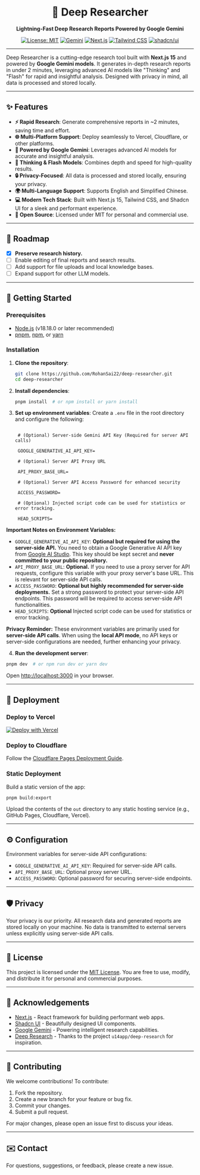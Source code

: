 
<div align="center">
  <h1>🚀 Deep Researcher</h1>
  <p><strong>Lightning-Fast Deep Research Reports Powered by Google Gemini</strong></p>
  
[![License: MIT](https://img.shields.io/badge/License-MIT-yellow.svg)](https://opensource.org/licenses/MIT)
[![Gemini](https://img.shields.io/badge/Gemini-8E75B2?style=flat&logo=googlegemini&logoColor=white)](https://ai.google.dev/)
[![Next.js](https://img.shields.io/badge/Next.js-111111?style=flat&logo=nextdotjs&logoColor=white)](https://nextjs.org/)
[![Tailwind CSS](https://img.shields.io/badge/Tailwind%20CSS-06B6D4?style=flat&logo=tailwindcss&logoColor=white)](https://tailwindcss.com/)
[![shadcn/ui](https://img.shields.io/badge/shadcn/ui-111111?style=flat&logo=shadcnui&logoColor=white)](https://ui.shadcn.com/)

</div>

---

Deep Researcher is a cutting-edge research tool built with **Next.js 15** and powered by **Google Gemini models**. It generates in-depth research reports in under 2 minutes, leveraging advanced AI models like "Thinking" and "Flash" for rapid and insightful analysis. Designed with privacy in mind, all data is processed and stored locally.

---

## ✨ Features

- **⚡ Rapid Research**: Generate comprehensive reports in ~2 minutes, saving time and effort.
- **🌐 Multi-Platform Support**: Deploy seamlessly to Vercel, Cloudflare, or other platforms.
- **🤖 Powered by Google Gemini**: Leverages advanced AI models for accurate and insightful analysis.
- **🧠 Thinking & Flash Models**: Combines depth and speed for high-quality results.
- **🔒 Privacy-Focused**: All data is processed and stored locally, ensuring your privacy.
- **🌍 Multi-Language Support**: Supports English and Simplified Chinese.
- **💻 Modern Tech Stack**: Built with Next.js 15, Tailwind CSS, and Shadcn UI for a sleek and performant experience.
- **📜 Open Source**: Licensed under MIT for personal and commercial use.

---

## 🎯 Roadmap

- [X] <strong>Preserve research history.</strong>
- [ ] Enable editing of final reports and search results.
- [ ] Add support for file uploads and local knowledge bases.
- [ ] Expand support for other LLM models.

---

## 🚀 Getting Started

### Prerequisites

- [Node.js](https://nodejs.org/) (v18.18.0 or later recommended)
- [pnpm](https://pnpm.io/), [npm](https://www.npmjs.com/), or [yarn](https://yarnpkg.com/)

### Installation

1. **Clone the repository**:

   ```bash
   git clone https://github.com/RohanSai22/deep-researcher.git
   cd deep-researcher
   ```

2. **Install dependencies**:

   ```bash
   pnpm install  # or npm install or yarn install
   ```

3. **Set up environment variables**:
   Create a `.env` file in the root directory and configure the following:
   ```env
   
    # (Optional) Server-side Gemini API Key (Required for server API calls)
    
    GOOGLE_GENERATIVE_AI_API_KEY=
    
    # (Optional) Server API Proxy URL
    
    API_PROXY_BASE_URL=
    
    # (Optional) Server API Access Password for enhanced security
    
    ACCESS_PASSWORD=
    
    # (Optional) Injected script code can be used for statistics or error tracking.
    
    HEAD_SCRIPTS=
   ```

**Important Notes on Environment Variables:**

- `GOOGLE_GENERATIVE_AI_API_KEY`: **Optional but required for using the server-side API.** You need to obtain a Google Generative AI API key from [Google AI Studio](https://aistudio.google.com/). This key should be kept secret and **never committed to your public repository.**
- `API_PROXY_BASE_URL`: **Optional.** If you need to use a proxy server for API requests, configure this variable with your proxy server's base URL. This is relevant for server-side API calls.
- `ACCESS_PASSWORD`: **Optional but highly recommended for server-side deployments.** Set a strong password to protect your server-side API endpoints. This password will be required to access server-side API functionalities.
- `HEAD_SCRIPTS`: **Optional** Injected script code can be used for statistics or error tracking.

**Privacy Reminder:** These environment variables are primarily used for **server-side API calls**. When using the **local API mode**, no API keys or server-side configurations are needed, further enhancing your privacy.

4. **Run the development server**:
```bash
pnpm dev  # or npm run dev or yarn dev
````

Open [http://localhost:3000](http://localhost:3000) in your browser.

---

## 🚢 Deployment

### Deploy to Vercel

[![Deploy with Vercel](https://vercel.com/button)](https://vercel.com/)

### Deploy to Cloudflare

Follow the [Cloudflare Pages Deployment Guide](./docs/How-to-deploy-to-Cloudflare-Pages.md).

### Static Deployment

Build a static version of the app:

```bash
pnpm build:export
```

Upload the contents of the `out` directory to any static hosting service (e.g., GitHub Pages, Cloudflare, Vercel).

---

## ⚙️ Configuration

Environment variables for server-side API configurations:

- `GOOGLE_GENERATIVE_AI_API_KEY`: Required for server-side API calls.
- `API_PROXY_BASE_URL`: Optional proxy server URL.
- `ACCESS_PASSWORD`: Optional password for securing server-side endpoints.

---

## 🛡️ Privacy

Your privacy is our priority. All research data and generated reports are stored locally on your machine. No data is transmitted to external servers unless explicitly using server-side API calls.

---

## 📝 License

This project is licensed under the [MIT License](LICENSE). You are free to use, modify, and distribute it for personal and commercial purposes.

---

## 🙏 Acknowledgements

- [Next.js](https://nextjs.org/) - React framework for building performant web apps.
- [Shadcn UI](https://ui.shadcn.com/) - Beautifully designed UI components.
- [Google Gemini](https://ai.google.dev/gemini-api) - Powering intelligent research capabilities.
- [Deep Research](https://github.com/u14app/deep-research) - Thanks to the project `u14app/deep-research` for inspiration.
---

## 🤝 Contributing

We welcome contributions! To contribute:

1. Fork the repository.
2. Create a new branch for your feature or bug fix.
3. Commit your changes.
4. Submit a pull request.

For major changes, please open an issue first to discuss your ideas.

---

## ✉️ Contact

For questions, suggestions, or feedback, please create a new issue.
